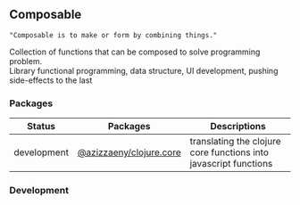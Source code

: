 ## Composable  
    "Composable is to make or form by combining things."   
    
    
Collection of functions that can be composed to solve programming problem.  
Library functional programming, data structure, UI development, pushing side-effects to the last  



### Packages

| Status      | Packages                    | Descriptions                                                                     |
|-------------|-----------------------------|--------------------------------------------------------------------------------- |
| development |[@azizzaeny/clojure.core](./packages/clojure.core/readme.md)  | translating the clojure core functions into javascript functions |


### Development

